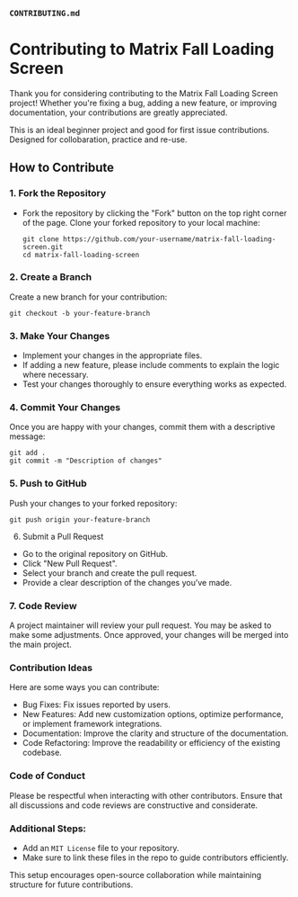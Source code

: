 ### `CONTRIBUTING.md`

# Contributing to Matrix Fall Loading Screen

Thank you for considering contributing to the Matrix Fall Loading Screen project! Whether you're fixing a bug, adding a new feature, or improving documentation, your contributions are greatly appreciated.

This is an ideal beginner project and good for first issue contributions. Designed for collobaration, practice and re-use.

## How to Contribute

### 1. Fork the Repository
- Fork the repository by clicking the "Fork" button on the top right corner of the page.
Clone your forked repository to your local machine:
  ```
  git clone https://github.com/your-username/matrix-fall-loading-screen.git
  cd matrix-fall-loading-screen
  ```

### 2. Create a Branch
Create a new branch for your contribution:
  ```
  git checkout -b your-feature-branch
  ```

### 3. Make Your Changes
- Implement your changes in the appropriate files.
- If adding a new feature, please include comments to explain the logic where necessary.
- Test your changes thoroughly to ensure everything works as expected.

### 4. Commit Your Changes
Once you are happy with your changes, commit them with a descriptive message:
  ```
  git add .
  git commit -m "Description of changes"
  ```

### 5. Push to GitHub
Push your changes to your forked repository:
  ```
  git push origin your-feature-branch
  ```

6. Submit a Pull Request
- Go to the original repository on GitHub.
- Click "New Pull Request".
- Select your branch and create the pull request.
- Provide a clear description of the changes you’ve made.

### 7. Code Review
A project maintainer will review your pull request.
You may be asked to make some adjustments. Once approved, your changes will be merged into the main project.

### Contribution Ideas
Here are some ways you can contribute:
- Bug Fixes: Fix issues reported by users.
- New Features: Add new customization options, optimize performance, or implement framework integrations.
- Documentation: Improve the clarity and structure of the documentation.
- Code Refactoring: Improve the readability or efficiency of the existing codebase.

### Code of Conduct
Please be respectful when interacting with other contributors. Ensure that all discussions and code reviews are constructive and considerate.

### Additional Steps:
- Add an `MIT License` file to your repository.
- Make sure to link these files in the repo to guide contributors efficiently.

This setup encourages open-source collaboration while maintaining structure for future contributions.
